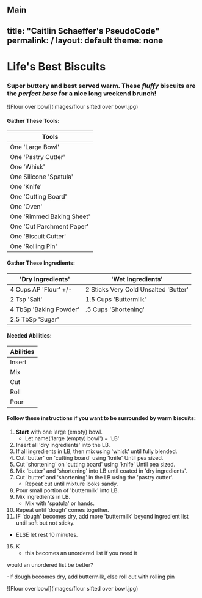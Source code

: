 Main
---
title: "Caitlin Schaeffer's PseudoCode"
permalink: /
layout: default
theme: none
---

# Life's Best Biscuits

### Super buttery and best served warm. These *fluffy* biscuits are the ***perfect base*** for a nice long weekend brunch!

![Flour over bowl](images/flour sifted over bowl.jpg)

<!-- Gathering tools and gathering ingredients is equal to setting constants/variables and some functions -->

#### Gather These Tools:
| Tools                |
| -------------------  |
| One 'Large Bowl'       |
| One 'Pastry Cutter'    |
| One 'Whisk'            |
| One Silicone 'Spatula'  |
| One 'Knife'            |
| One 'Cutting Board'    |
| One 'Oven'             |
| One 'Rimmed Baking Sheet' |
| One 'Cut Parchment Paper'   |
| One 'Biscuit Cutter'            |
| One 'Rolling Pin'            |

#### Gather These Ingredients:
| 'Dry Ingredients'      | 'Wet Ingredients'                |
| -------------------  | ---------------                |
| 4 Cups AP 'Flour' +/-  | 2 Sticks Very Cold Unsalted 'Butter'  |
| 2 Tsp 'Salt'           | 1.5 Cups 'Buttermilk'            |
| 4 TbSp 'Baking Powder' | .5 Cups 'Shortening'             |
| 2.5 TbSp 'Sugar'       |                                |

#### Needed Abilities:
| Abilities            |
| -------------------  |
| Insert               |
| Mix                  |
| Cut                  |
| Roll                 |
| Pour                 |

#### Follow these instructions if you want to be surrounded by warm biscuits:

1. **Start** with one large (empty) bowl.
   - Let name('large (empty) bowl') = 'LB'
3. Insert all 'dry ingredients' into the LB.
4. If all ingredients in LB, then mix using 'whisk' until fully blended.
5. Cut 'butter' on 'cutting board' using 'knife' Until pea sized.
6. Cut 'shortening' on 'cutting board' using 'knife' Until pea sized.
7. Mix 'butter' and 'shortening' into LB until coated in 'dry ingredients'.
8. Cut 'butter' and 'shortening' in the LB using the 'pastry cutter'.
   - Repeat cut until mixture looks sandy. 
10. Pour small portion of 'buttermilk' into LB.
11. Mix ingredients in LB.
    - Mix with 'spatula' or hands.
13. Repeat until 'dough' comes together.
14. IF 'dough' becomes dry, add more 'buttermilk' beyond ingredient list until soft but not sticky.
   - ELSE let rest 10 minutes.
15. K
       - this becomes an unordered list if you need it

would an unordered list be better?

-If dough becomes dry, add buttermilk, else roll out with rolling pin



![Flour over bowl](images/flour sifted over bowl.jpg)

